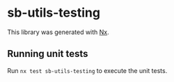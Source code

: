 # sb-utils-testing

This library was generated with [Nx](https://nx.dev).

## Running unit tests

Run `nx test sb-utils-testing` to execute the unit tests.

